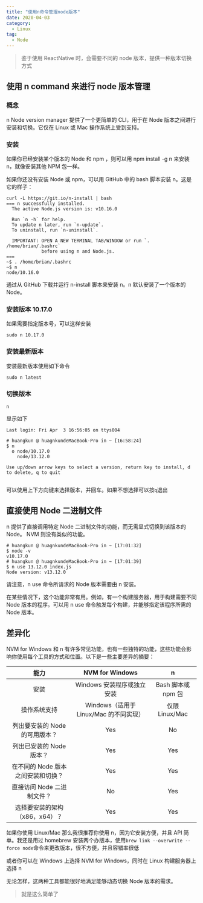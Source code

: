 ```yaml
---
title: "使用n命令管理node版本"
date: 2020-04-03
category:
  - Linux
tag:
  - Node
---
```


> 鉴于使用 ReactNative 时，会需要不同的 node 版本，提供一种版本切换方式

## 使用 n command 来进行 node 版本管理

### 概念

n Node version manager 提供了一个更简单的 CLI，用于在 Node 版本之间进行安装和切换。它仅在 Linux 或 Mac 操作系统上受到支持。

### 安装

如果你已经安装某个版本的 Node 和 npm ，则可以用 npm install -g n 来安装 n，就像安装其他 NPM 包一样。

如果你还没有安装 Node 或 npm，可以用 GitHub 中的 bash 脚本安装 n。这是它的样子：

```shell
curl -L https://git.io/n-install | bash
=== n successfully installed.
  The active Node.js version is: v10.16.0

  Run `n -h` for help.
  To update n later, run `n-update`.
  To uninstall, run `n-uninstall`.

  IMPORTANT: OPEN A NEW TERMINAL TAB/WINDOW or run `. /home/brian/.bashrc`
             before using n and Node.js.
===
~$ . /home/brian/.bashrc
~$ n
node/10.16.0
```

通过从 GitHub 下载并运行 n-install 脚本来安装 n。n 默认安装了一个版本的 Node。

### 安装版本 10.17.0

如果需要指定版本号，可以这样安装

```shell
sudo n 10.17.0
```

### 安装最新版本

安装最新版本使用如下命令

```shell
sudo n latest
```

### 切换版本

```shell
n
```

显示如下

```shell
Last login: Fri Apr  3 16:56:05 on ttys004

# huangkun @ huagnkundeMacBook-Pro in ~ [16:58:24]
$ n
  ο node/10.17.0
    node/13.12.0

Use up/down arrow keys to select a version, return key to install, d to delete, q to quit


```

可以使用上下方向键来选择版本，并回车。如果不想选择可以按`q`退出

## 直接使用 Node 二进制文件

n 提供了直接调用特定 Node 二进制文件的功能，而无需显式切换到该版本的 Node。 NVM 则没有类似的功能。

```shell
# huangkun @ huagnkundeMacBook-Pro in ~ [17:01:32]
$ node -v
v10.17.0
# huangkun @ huagnkundeMacBook-Pro in ~ [17:01:39]
$ n use 13.12.0 index.js
Node version: v13.12.0
```

请注意，n use 命令所请求的 Node 版本需要由 n 安装。

在某些情况下，这个功能非常有用。例如，有一个构建服务器，用于构建需要不同 Node 版本的程序。可以用 n use 命令触发每个构建，并能够指定该程序所需的 Node 版本。

## 差异化

NVM for Windows 和 n 有许多常见功能，也有一些独特的功能，这些功能会影响你使用每个工具的方式和位置。以下是一些主要差异的摘要：

|              **能力**              |          **NVM for Windows**           |       **n**        |
| :--------------------------------: | :------------------------------------: | :----------------: |
|                安装                |       Windows 安装程序或独立安装       | Bash 脚本或 npm 包 |
|            操作系统支持            | Windows（适用于 Linux/Mac 的不同实现） |   仅限 Linux/Mac   |
|   列出要安装的 Node 的可用版本？   |                  Yes                   |         No         |
|      列出已安装的 Node 版本？      |                  Yes                   |        Yes         |
| 在不同的 Node 版本之间安装和切换？ |                  Yes                   |        Yes         |
|     直接访问 Node 二进制文件？     |                   No                   |        Yes         |
|   选择要安装的架构（x86，x64）？   |                  Yes                   |        Yes         |

如果你使用 Linux/Mac 那么我很推荐你使用 n，因为它安装方便，并且 API 简单。我还是用过 homebrew 安装两个办版本，使用`brew link --overwrite --force node`命令来更改版本，很不方便，并且容错率很低

或者你可以在 Windows 上选择 NVM for Windows，同时在 Linux 构建服务器上选择 n

无论怎样，这两种工具都能很好地满足能够动态切换 Node 版本的需求。

> 就是这么简单了

